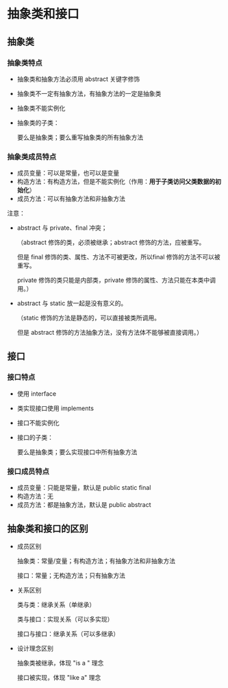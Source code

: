 # 抽象类和接口

## 抽象类

### 抽象类特点

- 抽象类和抽象方法必须用 abstract 关键字修饰

- 抽象类不一定有抽象方法，有抽象方法的一定是抽象类

- 抽象类不能实例化

- 抽象类的子类：

  要么是抽象类；要么重写抽象类的所有抽象方法

### 抽象类成员特点

- 成员变量：可以是常量，也可以是变量
- 构造方法：有构造方法，但是不能实例化（作用：**用于子类访问父类数据的初始化**）
- 成员方法：可以有抽象方法和非抽象方法

注意：

- abstract 与 private、final 冲突；

  （abstract 修饰的类，必须被继承；abstract 修饰的方法，应被重写。

  但是 final 修饰的类、属性、方法不可被更改，所以final 修饰的方法不可以被重写。

  private 修饰的类只能是内部类，private 修饰的属性、方法只能在本类中调用。）


- abstract 与 static 放一起是没有意义的。

  （static 修饰的方法是静态的，可以直接被类所调用。

  但是 abstract 修饰的方法抽象方法，没有方法体不能够被直接调用。）



## 接口

### 接口特点

- 使用 interface

- 类实现接口使用 implements

- 接口不能实例化

- 接口的子类：

  要么是抽象类；要么实现接口中所有抽象方法

### 接口成员特点

- 成员变量：只能是常量，默认是 public static final
- 构造方法：无
- 成员方法：都是抽象方法，默认是 public abstract



## 抽象类和接口的区别

- 成员区别

  抽象类：常量/变量；有构造方法；有抽象方法和非抽象方法

  接口：常量；无构造方法；只有抽象方法

- 关系区别

  类与类：继承关系（单继承）

  类与接口：实现关系（可以多实现）

  接口与接口：继承关系（可以多继承）

- 设计理念区别

  抽象类被继承，体现 "is a " 理念

  接口被实现，体现 "like a" 理念
